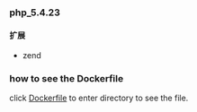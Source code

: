### php_5.4.23

#### 扩展

* zend


### how to see the Dockerfile

click [Dockerfile](https://github.com/zhouzheng12/docker-imges)
to enter directory to see the file.



